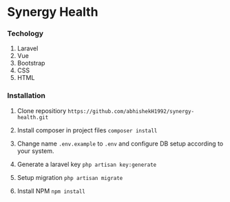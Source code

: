 # Synergy Health

### Techology
1. Laravel
2. Vue
3. Bootstrap
4. CSS
5. HTML

### Installation
1. Clone repositiory
```https://github.com/abhishekH1992/synergy-health.git```

2. Install composer in project files
```composer install```

3. Change name `.env.example` to `.env` and configure DB setup according to your system.

4. Generate a laravel key
```php artisan key:generate```

5. Setup migration
```php artisan migrate```

6. Install NPM
```npm install```